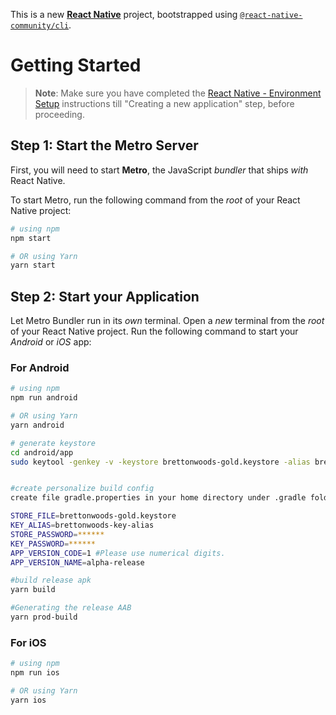 This is a new [**React Native**](https://reactnative.dev) project, bootstrapped using [`@react-native-community/cli`](https://github.com/react-native-community/cli).

# Getting Started

> **Note**: Make sure you have completed the [React Native - Environment Setup](https://reactnative.dev/docs/environment-setup) instructions till "Creating a new application" step, before proceeding.

## Step 1: Start the Metro Server

First, you will need to start **Metro**, the JavaScript _bundler_ that ships _with_ React Native.

To start Metro, run the following command from the _root_ of your React Native project:

```bash
# using npm
npm start

# OR using Yarn
yarn start
```

## Step 2: Start your Application

Let Metro Bundler run in its _own_ terminal. Open a _new_ terminal from the _root_ of your React Native project. Run the following command to start your _Android_ or _iOS_ app:

### For Android

```bash
# using npm
npm run android

# OR using Yarn
yarn android

# generate keystore
cd android/app
sudo keytool -genkey -v -keystore brettonwoods-gold.keystore -alias brettonwoods-key-alias -keyalg RSA -keysize 2048 -validity 10000


#create personalize build config
create file gradle.properties in your home directory under .gradle folder (~/.gradle/gradle.properties) and add following content

STORE_FILE=brettonwoods-gold.keystore
KEY_ALIAS=brettonwoods-key-alias
STORE_PASSWORD=******
KEY_PASSWORD=******
APP_VERSION_CODE=1 #Please use numerical digits.
APP_VERSION_NAME=alpha-release

#build release apk
yarn build

#Generating the release AAB
yarn prod-build
```

### For iOS

```bash
# using npm
npm run ios

# OR using Yarn
yarn ios
```
